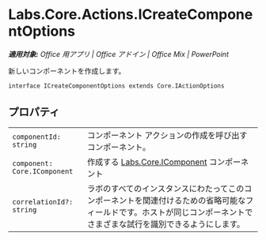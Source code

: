 
# <a name="labs.core.actions.icreatecomponentoptions"></a>Labs.Core.Actions.ICreateComponentOptions

 _**適用対象:** Office 用アプリ | Office アドイン | Office Mix | PowerPoint_

新しいコンポーネントを作成します。

```
interface ICreateComponentOptions extends Core.IActionOptions
```


## <a name="properties"></a>プロパティ


|||
|:-----|:-----|
| `componentId: string`|コンポーネント アクションの作成を呼び出すコンポーネント。|
| `component: Core.IComponent`|作成する [Labs.Core.IComponent](../../reference/office-mix/labs.core.icomponent.md) コンポーネント|
| `correlationId?: string`|ラボのすべてのインスタンスにわたってこのコンポーネントを関連付けるための省略可能なフィールドです。ホストが同じコンポーネントでさまざまな試行を識別できるようにします。|
